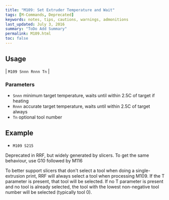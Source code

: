 ```yaml
---
title: "M109: Set Extruder Temperature and Wait" 
tags: [M-Commands, Deprecated]
keywords: notes, tips, cautions, warnings, admonitions
last_updated: July 3, 2016
summary: "ToDo Add Summary"
permalink: M109.html
toc: false
---
```



## Usage ##

| `M109 Snnn Rnnn Tn` | 


### Parameters ###

+ `Snnn` minimum target temperature, waits until within 2.5C of target if heating
+ `Rnnn` accurate target temperature, waits until within 2.5C of target always
+ `Tn` optional tool number

## Example ##

+ `M109 S215`

Deprecated in RRF, but widely generated by slicers. To get the same behaviour, use G10 followed by M116

To better support slicers that don't select a tool when doing a single-extrusion print, RRF will always select a tool when processing M109. If the T parameter is present, that tool will be selected. If no T parameter is present and no tool is already selected, the tool with the lowest non-negative tool number will be selected (typically tool 0).
